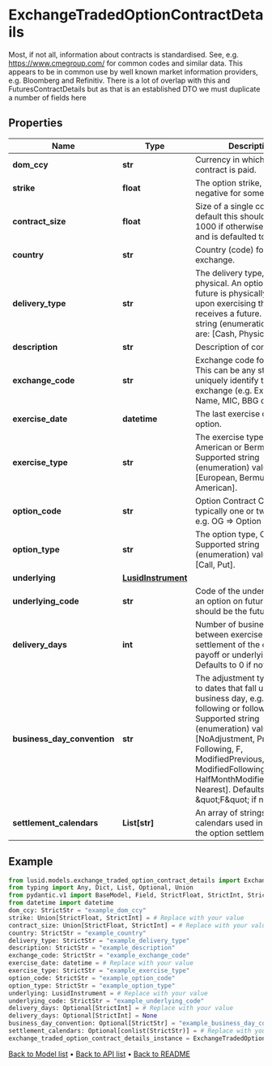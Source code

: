 # ExchangeTradedOptionContractDetails

Most, if not all, information about contracts is standardised. See, e.g. https://www.cmegroup.com/ for  common codes and similar data. This appears to be in common use by well known market information providers, e.g. Bloomberg and Refinitiv.  There is a lot of overlap with this and FuturesContractDetails but as that is an established DTO we must duplicate a number of fields here
## Properties
Name | Type | Description | Notes
------------ | ------------- | ------------- | -------------
**dom_ccy** | **str** | Currency in which the contract is paid. | 
**strike** | **float** | The option strike, this can be negative for some options. | 
**contract_size** | **float** | Size of a single contract. By default this should be set to 1000 if otherwise unknown and is defaulted to such. | 
**country** | **str** | Country (code) for the exchange. | 
**delivery_type** | **str** | The delivery type, cash or physical. An option on a future is physically settled if upon exercising the  holder receives a future.    Supported string (enumeration) values are: [Cash, Physical]. | 
**description** | **str** | Description of contract | 
**exchange_code** | **str** | Exchange code for contract. This can be any string to uniquely identify the exchange (e.g. Exchange Name, MIC, BBG code). | 
**exercise_date** | **datetime** | The last exercise date of the option. | 
**exercise_type** | **str** | The exercise type, European, American or Bermudan.    Supported string (enumeration) values are: [European, Bermudan, American]. | 
**option_code** | **str** | Option Contract Code, typically one or two letters, e.g. OG &#x3D;&gt; Option on Gold. | 
**option_type** | **str** | The option type, Call or Put.    Supported string (enumeration) values are: [Call, Put]. | 
**underlying** | [**LusidInstrument**](LusidInstrument.md) |  | 
**underlying_code** | **str** | Code of the underlying, for an option on futures this should be the futures code. | 
**delivery_days** | **int** | Number of business days between exercise date and settlement of the option payoff or underlying.  Defaults to 0 if not set. | [optional] 
**business_day_convention** | **str** | The adjustment type to apply to dates that fall upon a non-business day, e.g. modified following or following.  Supported string (enumeration) values are: [NoAdjustment, Previous, P, Following, F, ModifiedPrevious, MP, ModifiedFollowing, MF, HalfMonthModifiedFollowing, Nearest].  Defaults to \&quot;F\&quot; if not set. | [optional] 
**settlement_calendars** | **List[str]** | An array of strings denoting calendars used in calculating the option settlement date. | [optional] 
## Example

```python
from lusid.models.exchange_traded_option_contract_details import ExchangeTradedOptionContractDetails
from typing import Any, Dict, List, Optional, Union
from pydantic.v1 import BaseModel, Field, StrictFloat, StrictInt, StrictStr, conlist, constr
from datetime import datetime
dom_ccy: StrictStr = "example_dom_ccy"
strike: Union[StrictFloat, StrictInt] = # Replace with your value
contract_size: Union[StrictFloat, StrictInt] = # Replace with your value
country: StrictStr = "example_country"
delivery_type: StrictStr = "example_delivery_type"
description: StrictStr = "example_description"
exchange_code: StrictStr = "example_exchange_code"
exercise_date: datetime = # Replace with your value
exercise_type: StrictStr = "example_exercise_type"
option_code: StrictStr = "example_option_code"
option_type: StrictStr = "example_option_type"
underlying: LusidInstrument = # Replace with your value
underlying_code: StrictStr = "example_underlying_code"
delivery_days: Optional[StrictInt] = # Replace with your value
delivery_days: Optional[StrictInt] = None
business_day_convention: Optional[StrictStr] = "example_business_day_convention"
settlement_calendars: Optional[conlist(StrictStr)] = # Replace with your value
exchange_traded_option_contract_details_instance = ExchangeTradedOptionContractDetails(dom_ccy=dom_ccy, strike=strike, contract_size=contract_size, country=country, delivery_type=delivery_type, description=description, exchange_code=exchange_code, exercise_date=exercise_date, exercise_type=exercise_type, option_code=option_code, option_type=option_type, underlying=underlying, underlying_code=underlying_code, delivery_days=delivery_days, business_day_convention=business_day_convention, settlement_calendars=settlement_calendars)

```

[Back to Model list](../README.md#documentation-for-models) &#8226; [Back to API list](../README.md#documentation-for-api-endpoints) &#8226; [Back to README](../README.md)

